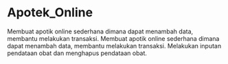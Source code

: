 # Apotek_Online
Membuat apotik online sederhana dimana dapat menambah data, membantu melakukan transaksi.
Membuat apotik online sederhana dimana dapat menambah data, membantu melakukan transaksi.
Melakukan inputan pendataan obat dan menghapus pendataan obat.

